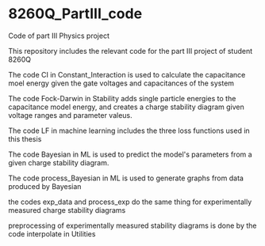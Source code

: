 # 8260Q_PartIII_code
Code of part III Physics project

This repository includes the relevant code for the part III project of student 8260Q

The code CI in Constant_Interaction is used to calculate the capacitance moel energy given the gate voltages and capacitances of the system

The code Fock-Darwin in Stability adds single particle energies to the capacitance model energy, and creates a charge stability diagram given voltage ranges and parameter valeus.

The code LF in machine learning includes the three loss functions used in this thesis

The code Bayesian in ML is used to predict the model's parameters from a given charge stability diagram.

The code process_Bayesian in ML is used to generate graphs from data produced by Bayesian

the codes exp_data and process_exp do the same thing for experimentally measured charge stability diagrams

preprocessing of experimentally measured stability diagrams is done by the code interpolate in Utilities
